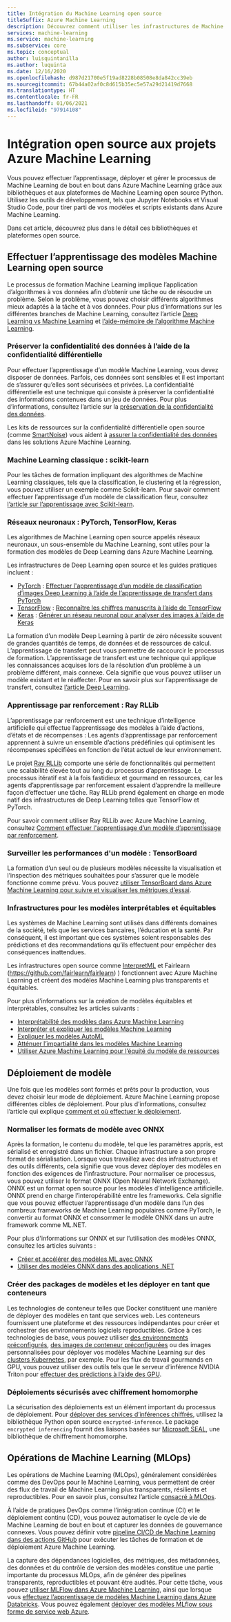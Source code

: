 ```yaml
---
title: Intégration du Machine Learning open source
titleSuffix: Azure Machine Learning
description: Découvrez comment utiliser les infrastructures de Machine Learning open source Python pour entraîner, déployer et gérer des solutions de Machine Learning de bout en bout dans Azure Machine Learning.
services: machine-learning
ms.service: machine-learning
ms.subservice: core
ms.topic: conceptual
author: luisquintanilla
ms.author: luquinta
ms.date: 12/16/2020
ms.openlocfilehash: d987d21700e5f19ad8228b08508e8da842cc39eb
ms.sourcegitcommit: 67b44a02af0c8d615b35ec5e57a29d21419d7668
ms.translationtype: HT
ms.contentlocale: fr-FR
ms.lasthandoff: 01/06/2021
ms.locfileid: "97914108"
---
```

# <a name="open-source-integration-with-azure-machine-learning-projects"></a>Intégration open source aux projets Azure Machine Learning

Vous pouvez effectuer l’apprentissage, déployer et gérer le processus de Machine Learning de bout en bout dans Azure Machine Learning grâce aux bibliothèques et aux plateformes de Machine Learning open source Python.  Utilisez les outils de développement, tels que Jupyter Notebooks et Visual Studio Code, pour tirer parti de vos modèles et scripts existants dans Azure Machine Learning.  

Dans cet article, découvrez plus dans le détail ces bibliothèques et plateformes open source.

## <a name="train-open-source-machine-learning-models"></a>Effectuer l’apprentissage des modèles Machine Learning open source

Le processus de formation Machine Learning implique l’application d’algorithmes à vos données afin d’obtenir une tâche ou de résoudre un problème. Selon le problème, vous pouvez choisir différents algorithmes mieux adaptés à la tâche et à vos données. Pour plus d’informations sur les différentes branches de Machine Learning, consultez l’article [Deep Learning vs Machine Learning](./concept-deep-learning-vs-machine-learning.md) et [l’aide-mémoire de l’algorithme Machine Learning](algorithm-cheat-sheet.md).

### <a name="preserve-data-privacy-using-differential-privacy"></a>Préserver la confidentialité des données à l’aide de la confidentialité différentielle

Pour effectuer l’apprentissage d’un modèle Machine Learning, vous devez disposer de données. Parfois, ces données sont sensibles et il est important de s’assurer qu’elles sont sécurisées et privées. La confidentialité différentielle est une technique qui consiste à préserver la confidentialité des informations contenues dans un jeu de données. Pour plus d’informations, consultez l’article sur la [préservation de la confidentialité des données](concept-differential-privacy.md). 

Les kits de ressources sur la confidentialité différentielle open source (comme [SmartNoise](https://github.com/opendifferentialprivacy/smartnoise-core-python)) vous aident à [assurer la confidentialité des données](how-to-differential-privacy.md) dans les solutions Azure Machine Learning.

### <a name="classical-machine-learning-scikit-learn"></a>Machine Learning classique : scikit-learn

Pour les tâches de formation impliquant des algorithmes de Machine Learning classiques, tels que la classification, le clustering et la régression, vous pouvez utiliser un exemple comme Scikit-learn. Pour savoir comment effectuer l’apprentissage d’un modèle de classification fleur, consultez [l’article sur l’apprentissage avec Scikit-learn](how-to-train-scikit-learn.md).

### <a name="neural-networks-pytorch-tensorflow-keras"></a>Réseaux neuronaux : PyTorch, TensorFlow, Keras

Les algorithmes de Machine Learning open source appelés réseaux neuronaux, un sous-ensemble du Machine Learning, sont utiles pour la formation des modèles de Deep Learning dans Azure Machine Learning.

Les infrastructures de Deep Learning open source et les guides pratiques incluent :

 *  [PyTorch](https://github.com/pytorch/pytorch) : [Effectuer l'apprentissage d’un modèle de classification d’images Deep Learning à l’aide de l’apprentissage de transfert dans PyTorch](how-to-train-pytorch.md) 
 *  [TensorFlow](https://github.com/tensorflow/tensorflow) : [Reconnaître les chiffres manuscrits à l’aide de TensorFlow](how-to-train-tensorflow.md)
 *  [Keras](https://github.com/keras-team/keras) : [Générer un réseau neuronal pour analyser des images à l’aide de Keras](how-to-train-keras.md)

La formation d’un modèle Deep Learning à partir de zéro nécessite souvent de grandes quantités de temps, de données et de ressources de calcul. L’apprentissage de transfert peut vous permettre de raccourcir le processus de formation. L’apprentissage de transfert est une technique qui applique les connaissances acquises lors de la résolution d’un problème à un problème différent, mais connexe. Cela signifie que vous pouvez utiliser un modèle existant et le réaffecter. Pour en savoir plus sur l’apprentissage de transfert, consultez [l’article Deep Learning](concept-deep-learning-vs-machine-learning.md#transfer-learning).

### <a name="reinforcement-learning-ray-rllib"></a>Apprentissage par renforcement : Ray RLLib

L’apprentissage par renforcement est une technique d’intelligence artificielle qui effectue l’apprentissage des modèles à l’aide d’actions, d’états et de récompenses : Les agents d’apprentissage par renforcement apprennent à suivre un ensemble d’actions prédéfinies qui optimisent les récompenses spécifiées en fonction de l’état actuel de leur environnement. 

Le projet [Ray RLLib](https://github.com/ray-project/ray) comporte une série de fonctionnalités qui permettent une scalabilité élevée tout au long du processus d’apprentissage. Le processus itératif est à la fois fastidieux et gourmand en ressources, car les agents d’apprentissage par renforcement essaient d’apprendre la meilleure façon d’effectuer une tâche.  Ray RLLib prend également en charge en mode natif des infrastructures de Deep Learning telles que TensorFlow et PyTorch.  

Pour savoir comment utiliser Ray RLLib avec Azure Machine Learning, consultez [Comment effectuer l'apprentissage d’un modèle d’apprentissage par renforcement](how-to-use-reinforcement-learning.md).

### <a name="monitor-model-performance-tensorboard"></a>Surveiller les performances d'un modèle : TensorBoard

La formation d’un seul ou de plusieurs modèles nécessite la visualisation et l’inspection des métriques souhaitées pour s’assurer que le modèle fonctionne comme prévu. Vous pouvez [utiliser TensorBoard dans Azure Machine Learning pour suivre et visualiser les métriques d’essai](./how-to-monitor-tensorboard.md).

### <a name="frameworks-for-interpretable-and-fair-models"></a>Infrastructures pour les modèles interprétables et équitables

Les systèmes de Machine Learning sont utilisés dans différents domaines de la société, tels que les services bancaires, l’éducation et la santé. Par conséquent, il est important que ces systèmes soient responsables des prédictions et des recommandations qu’ils effectuent pour empêcher des conséquences inattendues.

Les infrastructures open source comme [InterpretML](https://github.com/interpretml/interpret/) et Fairlearn (https://github.com/fairlearn/fairlearn) ) fonctionnent avec Azure Machine Learning et créent des modèles Machine Learning plus transparents et équitables.

Pour plus d’informations sur la création de modèles équitables et interprétables, consultez les articles suivants :

- [Interprétabilité des modèles dans Azure Machine Learning](how-to-machine-learning-interpretability.md)
- [Interpréter et expliquer les modèles Machine Learning](how-to-machine-learning-interpretability-aml.md)
- [Expliquer les modèles AutoML](how-to-machine-learning-interpretability-automl.md)
- [Atténuer l’impartialité dans les modèles Machine Learning](concept-fairness-ml.md)
- [Utiliser Azure Machine Learning pour l’équité du modèle de ressources](how-to-machine-learning-fairness-aml.md)

## <a name="model-deployment"></a>Déploiement de modèle

Une fois que les modèles sont formés et prêts pour la production, vous devez choisir leur mode de déploiement. Azure Machine Learning propose différentes cibles de déploiement. Pour plus d’informations, consultez l’article qui explique [comment et où effectuer le déploiement](./how-to-deploy-and-where.md).

### <a name="standardize-model-formats-with-onnx"></a>Normaliser les formats de modèle avec ONNX

Après la formation, le contenu du modèle, tel que les paramètres appris, est sérialisé et enregistré dans un fichier. Chaque infrastructure a son propre format de sérialisation. Lorsque vous travaillez avec des infrastructures et des outils différents, cela signifie que vous devez déployer des modèles en fonction des exigences de l’infrastructure. Pour normaliser ce processus, vous pouvez utiliser le format ONNX (Open Neural Network Exchange). ONNX est un format open source pour les modèles d’intelligence artificielle. ONNX prend en charge l’interopérabilité entre les frameworks. Cela signifie que vous pouvez effectuer l’apprentissage d’un modèle dans l’un des nombreux frameworks de Machine Learning populaires comme PyTorch, le convertir au format ONNX et consommer le modèle ONNX dans un autre framework comme ML.NET.

Pour plus d'informations sur ONNX et sur l’utilisation des modèles ONNX, consultez les articles suivants :

- [Créer et accélérer des modèles ML avec ONNX](concept-onnx.md)
- [Utiliser des modèles ONNX dans des applications .NET](how-to-use-automl-onnx-model-dotnet.md)

### <a name="package-and-deploy-models-as-containers"></a>Créer des packages de modèles et les déployer en tant que conteneurs

Les technologies de conteneur telles que Docker constituent une manière de déployer des modèles en tant que services web. Les conteneurs fournissent une plateforme et des ressources indépendantes pour créer et orchestrer des environnements logiciels reproductibles. Grâce à ces technologies de base, vous pouvez utiliser [des environnements préconfigurés](./how-to-use-environments.md), [des images de conteneur préconfigurées](./how-to-deploy-custom-docker-image.md) ou des images personnalisées pour déployer vos modèles Machine Learning sur des [clusters Kubernetes](./how-to-deploy-azure-kubernetes-service.md?tabs=python), par exemple. Pour les flux de travail gourmands en GPU, vous pouvez utiliser des outils tels que le serveur d’inférence NVIDIA Triton pour [effectuer des prédictions à l’aide des GPU](how-to-deploy-with-triton.md?tabs=python).

### <a name="secure-deployments-with-homomorphic-encryption"></a>Déploiements sécurisés avec chiffrement homomorphe

La sécurisation des déploiements est un élément important du processus de déploiement. Pour [déployer des services d’inférences chiffrés](how-to-homomorphic-encryption-seal.md), utilisez la bibliothèque Python open source `encrypted-inference`. Le package `encrypted inferencing` fournit des liaisons basées sur [Microsoft SEAL](https://github.com/Microsoft/SEAL), une bibliothèque de chiffrement homomorphe.

## <a name="machine-learning-operations-mlops"></a>Opérations de Machine Learning (MLOps)

Les opérations de Machine Learning (MLOps), généralement considérées comme des DevOps pour le Machine Learning, vous permettent de créer des flux de travail de Machine Learning plus transparents, résilients et reproductibles. Pour en savoir plus, consultez l’article [consacré à MLOps](./concept-model-management-and-deployment.md). 

À l’aide de pratiques DevOps comme l’intégration continue (CI) et le déploiement continu (CD), vous pouvez automatiser le cycle de vie de Machine Learning de bout en bout et capturer les données de gouvernance connexes. Vous pouvez définir votre [pipeline CI/CD de Machine Learning dans des actions GitHub](./how-to-github-actions-machine-learning.md) pour exécuter les tâches de formation et de déploiement Azure Machine Learning. 

La capture des dépendances logicielles, des métriques, des métadonnées, des données et du contrôle de version des modèles constitue une partie importante du processus MLOps, afin de générer des pipelines transparents, reproductibles et pouvant être audités. Pour cette tâche, vous pouvez [utiliser MLFlow dans Azure Machine Learning](how-to-use-mlflow.md), ainsi que lorsque vous [effectuez l’apprentissage de modèles Machine Learning dans Azure Databricks](./how-to-use-mlflow-azure-databricks.md). Vous pouvez également [déployer des modèles MLflow sous forme de service web Azure](how-to-deploy-mlflow-models.md). 
